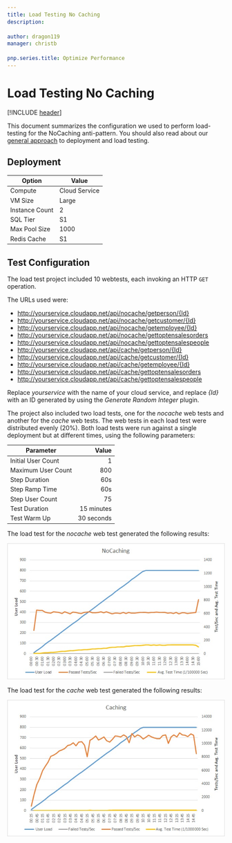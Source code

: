 ```yaml
---
title: Load Testing No Caching
description: 

author: dragon119
manager: christb

pnp.series.title: Optimize Performance
---
```

# Load Testing No Caching
[!INCLUDE [header](../../_includes/header.md)]

This document summarizes the configuration we used to perform load-testing for the NoCaching anti-pattern. You should also read about our [general approach][general approach] to deployment and load testing.

## Deployment

 Option             | Value  
------------------- | -------------
Compute             | Cloud Service
VM Size             | Large
Instance Count      | 2
SQL Tier            | S1
Max Pool Size       | 1000
Redis Cache         | S1


## Test Configuration

The load test project included 10 webtests, each invoking an HTTP `GET` operation.

The URLs used were:

- http://yourservice.cloudapp.net/api/nocache/getperson/{Id}
- http://yourservice.cloudapp.net/api/nocache/getcustomer/{Id}
- http://yourservice.cloudapp.net/api/nocache/getemployee/{Id}
- http://yourservice.cloudapp.net/api/nocache/gettoptensalesorders
- http://yourservice.cloudapp.net/api/nocache/gettoptensalespeople
- http://yourservice.cloudapp.net/api/cache/getperson/{Id}
- http://yourservice.cloudapp.net/api/cache/getcustomer/{Id}
- http://yourservice.cloudapp.net/api/cache/getemployee/{Id}
- http://yourservice.cloudapp.net/api/cache/gettoptensalesorders
- http://yourservice.cloudapp.net/api/cache/gettoptensalespeople


Replace *yourservice* with the name of your cloud service, and
replace *{Id}* with an ID generated by using the *Generate Random
Integer* plugin.

The project also included two load tests, one for the *nocache* web tests and another
for the *cache* web tests. The web tests in each load test were distributed evenly
(20%). Both load tests were run against a single deployment but at different times,
using the following parameters:

Parameter           | Value
------------------- | ------------:
Initial User Count  | 1
Maximum User Count  | 800
Step Duration       | 60s
Step Ramp Time      | 60s
Step User Count     | 75
Test Duration       | 15 minutes
Test Warm Up        | 30 seconds

The load test for the *nocache* web test generated the following results:

![Load-test results][LoadTest1]

The load test for the *cache* web test generated the following results:

![Load-test results][LoadTest2]

[general approach]: ../load-testing.md

[LoadTest1]: _images/InitialLoadTestResults.jpg
[LoadTest2]: _images/CachedLoadTestResults.jpg
